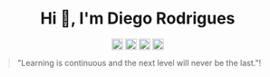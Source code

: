 <h1 align="center">Hi 👋, I'm Diego Rodrigues</h1>




  
 

<p align="center">
<a href="https://codepen.io/diegosfc100" target="blank"><img align="center" src="https://cdn.jsdelivr.net/npm/simple-icons@3.0.1/icons/codepen.svg" alt="diegorodrigues" height="20" width="20" /></a>
<a href="https://twitter.com/dgo_rodrigues7" target="blank"><img align="center" src="https://cdn.jsdelivr.net/npm/simple-icons@3.0.1/icons/twitter.svg" alt="diegorodrigues" height="20" width="20" /></a>
<a href="https://www.linkedin.com/in/dgorodrigues7/" target="blank"><img align="center" src="https://cdn.jsdelivr.net/npm/simple-icons@3.0.1/icons/linkedin.svg" alt="diegorodrigues" height="20" width="20" /></a>
<a href="https://instagram.com/dgo_rodrigues7" target="blank"><img align="center" src="https://cdn.jsdelivr.net/npm/simple-icons@3.0.1/icons/instagram.svg" alt="diegorodrigues" height="20" width="20" /></a>
</p>


> "Learning is continuous and the next level will never be the last."!
